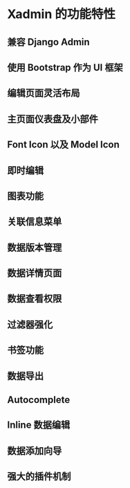 Xadmin 的功能特性
=================

兼容 Django Admin
--------------------

使用 Bootstrap 作为 UI 框架
-----------------------------

编辑页面灵活布局
-----------------

主页面仪表盘及小部件
--------------------

Font Icon 以及 Model Icon
----------------------------

即时编辑
---------

图表功能
---------

关联信息菜单
---------------

数据版本管理
---------------

数据详情页面
-------------

数据查看权限
--------------

过滤器强化
----------

书签功能
----------

数据导出
----------

Autocomplete
-----------------

Inline 数据编辑
------------------

数据添加向导
-------------

强大的插件机制
---------------


